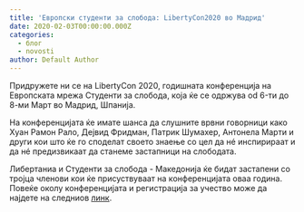 ```yaml
---
title: 'Европски студенти за слобода: LibertyCon2020 во Мадрид'
date: 2020-02-03T00:00:00.000Z
categories:
  - блог
  - novosti
author: Default Author
---
```


Придружете ни се на LibertyCon 2020, годишната конференција на Eвропската мрежа Студенти за слобода, која ќе се одржува od 6-ти до 8-ми Март во Мадрид, Шпанија.

На конференцијата ќе имате шанса да слушните врвни говорници како Хуан Рамон Рало, Дејвид Фридман, Патрик Шумахер, Антонела Марти и други кои што ќе го споделат своето знаење со цел да нé инспирираат и да нé предизвикаат да станеме застапници на слободата.

Либертаниа и Студенти за слобода - Македонија ќе бидат застапени со тројца членови кои ќе присуствуваат на конференцијата оваа година.  
Повеќе околу конференцијата и регистрација за учество може да најдете на следниов [линк](https://libertycon.net/).
